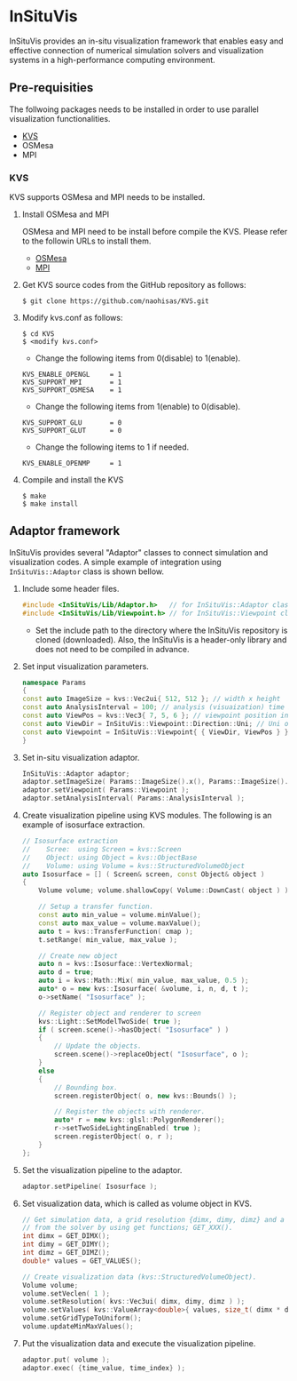 # InSituVis
InSituVis provides an in-situ visualization framework that enables easy and effective connection of numerical simulation solvers and visualization systems in a high-performance computing environment.

## Pre-requisities

The follwoing packages needs to be installed in order to use parallel visualization functionalities.
- [KVS](https://github.com/naohisas/KVS)
- OSMesa
- MPI

### KVS
KVS supports OSMesa and MPI needs to be installed.

1. Install OSMesa and MPI

    OSMesa and MPI need to be install before compile the KVS. Please refer to the followin URLs to install them.<br>
    - [OSMesa](https://github.com/naohisas/KVS/blob/develop/Source/SupportOSMesa/README.md)
    - [MPI](https://github.com/naohisas/KVS/blob/develop/Source/SupportMPI/README.md)

2. Get KVS source codes from the GitHub repository as follows:
    ```
    $ git clone https://github.com/naohisas/KVS.git
    ```

3. Modify kvs.conf as follows:
    ```
    $ cd KVS
    $ <modify kvs.conf>
    ```

    - Change the following items from 0(disable) to 1(enable).<br>
    ```
    KVS_ENABLE_OPENGL     = 1
    KVS_SUPPORT_MPI       = 1
    KVS_SUPPORT_OSMESA    = 1
    ```
    - Change the following items from 1(enable) to 0(disable).<br>
    ```
    KVS_SUPPORT_GLU       = 0
    KVS_SUPPORT_GLUT      = 0
    ```
    - Change the following items to 1 if needed. <br>
    ```
    KVS_ENABLE_OPENMP     = 1
    ```

4. Compile and install the KVS
    ```
    $ make
    $ make install
    ```

## Adaptor framework
InSituVis provides several "Adaptor" classes to connect simulation and visualization codes. A simple example of integration using ```InSituVis::Adaptor``` class is shown bellow.

1. Include some header files.
   ```cpp
   #include <InSituVis/Lib/Adaptor.h>   // for InSituVis::Adaptor class
   #include <InSituVis/Lib/Viewpoint.h> // for InSituVis::Viewpoint class
   ```
    - Set the include path to the directory where the InSituVis repository is cloned (downloaded). Also, the InSituVis is a header-only library and does not need to be compiled in advance.

2. Set input visualization parameters.
   ```cpp
   namespace Params
   {
   const auto ImageSize = kvs::Vec2ui{ 512, 512 }; // width x height
   const auto AnalysisInterval = 100; // analysis (visuaization) time interval
   const auto ViewPos = kvs::Vec3{ 7, 5, 6 }; // viewpoint position in world coordinate system
   const auto ViewDir = InSituVis::Viewpoint::Direction::Uni; // Uni or Omni
   const auto Viewpoint = InSituVis::Viewpoint{ { ViewDir, ViewPos } }; // viewpoint
   }
   ```
3. Set in-situ visualization adaptor.
   ```cpp
   InSituVis::Adaptor adaptor;
   adaptor.setImageSize( Params::ImageSize().x(), Params::ImageSize().y() );
   adaptor.setViewpoint( Params::Viewpoint );
   adaptor.setAnalysisInterval( Params::AnalysisInterval );
   ```

4. Create visualization pipeline using KVS modules. The following is an example of isosurface extraction.
    ```cpp
    // Isosurface extraction
    //    Scree:  using Screen = kvs::Screen
    //    Object: using Object = kvs::ObjectBase
    //    Volume: using Volume = kvs::StructuredVolumeObject
    auto Isosurface = [] ( Screen& screen, const Object& object )
    {
        Volume volume; volume.shallowCopy( Volume::DownCast( object ) );

        // Setup a transfer function.
        const auto min_value = volume.minValue();
        const auto max_value = volume.maxValue();
        auto t = kvs::TransferFunction( cmap );
        t.setRange( min_value, max_value );

        // Create new object
        auto n = kvs::Isosurface::VertexNormal;
        auto d = true;
        auto i = kvs::Math::Mix( min_value, max_value, 0.5 );
        auto* o = new kvs::Isosurface( &volume, i, n, d, t );
        o->setName( "Isosurface" );

        // Register object and renderer to screen
        kvs::Light::SetModelTwoSide( true );
        if ( screen.scene()->hasObject( "Isosurface" ) )
        {
            // Update the objects.
            screen.scene()->replaceObject( "Isosurface", o );
        }
        else
        {
            // Bounding box.
            screen.registerObject( o, new kvs::Bounds() );

            // Register the objects with renderer.
            auto* r = new kvs::glsl::PolygonRenderer();
            r->setTwoSideLightingEnabled( true );
            screen.registerObject( o, r );
        }
   };
   ```
5. Set the visualization pipeline to the adaptor.
   ```cpp
   adaptor.setPipeline( Isosurface );
   ```
   
6. Set visualization data, which is called as volume object in KVS.
   ```cpp
   // Get simulation data, a grid resolution {dimx, dimy, dimz} and a value array {values},
   // from the solver by using get functions; GET_XXX().
   int dimx = GET_DIMX();
   int dimy = GET_DIMY();
   int dimz = GET_DIMZ();
   double* values = GET_VALUES();

   // Create visualization data (kvs::StructuredVolumeObject).
   Volume volume;
   volume.setVeclen( 1 );
   volume.setResolution( kvs::Vec3ui( dimx, dimy, dimz ) );
   volume.setValues( kvs::ValueArray<double>{ values, size_t( dimx * dimy * dimz ) } );
   volume.setGridTypeToUniform();
   volume.updateMinMaxValues();
   ```

7. Put the visualization data and execute the visualization pipeline.
   ```cpp
   adaptor.put( volume );
   adaptor.exec( {time_value, time_index} );
   ```
